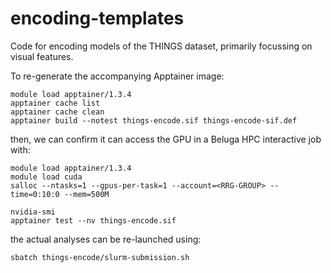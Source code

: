 # encoding-templates

Code for encoding models of the THINGS dataset, primarily focussing on visual features.

To re-generate the accompanying Apptainer image:

```
module load apptainer/1.3.4
apptainer cache list
apptainer cache clean
apptainer build --notest things-encode.sif things-encode-sif.def
```

then, we can confirm it can access the GPU in a Beluga HPC interactive job with:

```
module load apptainer/1.3.4
module load cuda
salloc --ntasks=1 --gpus-per-task=1 --account=<RRG-GROUP> --time=0:10:0 --mem=500M

nvidia-smi
apptainer test --nv things-encode.sif
```

the actual analyses can be re-launched using:

```
sbatch things-encode/slurm-submission.sh
```